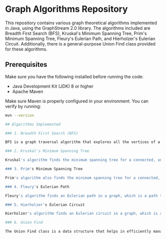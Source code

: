 # Graph Algorithms Repository

This repository contains various graph theoretical algorithms implemented in Java, using the GraphStream 2.0 library. The algorithms included are Breadth First Search (BFS), Kruskal's Minimum Spanning Tree, Prim's Minimum Spanning Tree, Fleury's Eulerian Path, and Hierholzer's Eulerian Circuit. Additionally, there is a general-purpose Union Find class provided for these algorithms.

## Prerequisites

Make sure you have the following installed before running the code:

- Java Development Kit (JDK) 8 or higher
- Apache Maven

Make sure Maven is properly configured in your environment. You can verify by running:

```bash
mvn --version

## Algorithms Implemented

### 1. Breadth First Search (BFS)

BFS is a graph traversal algorithm that explores all the vertices of a graph in breadth-first manner, i.e., it visits all the neighbors of a node before moving to the next level neighbors.

### 2. Kruskal's Minimum Spanning Tree

Kruskal's algorithm finds the minimum spanning tree for a connected, undirected graph. It does this by adding edges to the spanning tree in ascending order of their weights until all the vertices are included.

### 3. Prim's Minimum Spanning Tree

Prim's algorithm also finds the minimum spanning tree for a connected, undirected graph. It starts with an arbitrary node and grows the spanning tree by adding the smallest edge that connects a vertex in the tree to a vertex outside the tree.

### 4. Fleury's Eulerian Path

Fleury's algorithm finds an Eulerian path in a graph, which is a path that visits every edge exactly once. This algorithm ensures that the graph has either zero or two vertices with an odd degree.

### 5. Hierholzer's Eulerian Circuit

Hierholzer's algorithm finds an Eulerian circuit in a graph, which is a closed walk that covers every edge exactly once. Similar to Fleury's algorithm, it also checks for the existence of an Eulerian circuit in the graph.

### 6. Union Find

The Union Find class is a data structure that helps in efficiently managing disjoint sets and performing union and find operations.
